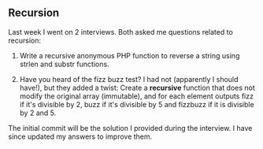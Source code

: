 ## Recursion
Last week I went on 2 interviews.  Both asked me questions related to recursion:

1) Write a recursive anonymous PHP function to reverse a string using strlen and substr functions.

2) Have you heard of the fizz buzz test?  I had not (apparently I should have!), but they added a twist: Create a **recursive** function that does not modify the original array (immutable), and for each element outputs fizz if it's divisible by 2, buzz if it's divisible by 5 and fizzbuzz if it is divisible by 2 and 5.

The initial commit will be the solution I provided during the interview.  I have since updated my answers to improve them. 
